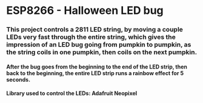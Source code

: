 # ESP8266 - Halloween LED bug

### This project controls a 2811 LED string, by moving a couple LEDs very fast through the entire string, which gives the impression of an LED bug going from pumpkin to pumpkin, as the string coils in one pumpkin, then coils on the next pumpkin.

#### After the bug goes from the beginning to the end of the LED strip, then back to the beginning, the entire LED strip runs a rainbow effect for 5 seconds.

#### Library used to control the LEDs: Adafruit Neopixel
